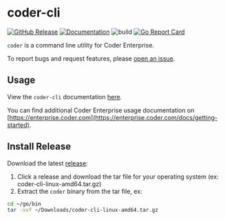 # coder-cli

[![GitHub Release](https://img.shields.io/github/v/release/cdr/coder-cli?color=6b9ded&include_prerelease=false)](https://github.com/cdr/coder-cli/releases)
[![Documentation](https://godoc.org/cdr.dev/coder-cli?status.svg)](https://pkg.go.dev/cdr.dev/coder-cli/coder-sdk)
![build](https://github.com/cdr/coder-cli/workflows/build/badge.svg)
[![Go Report Card](https://goreportcard.com/badge/cdr.dev/coder-cli)](https://goreportcard.com/report/cdr.dev/coder-cli)

`coder` is a command line utility for Coder Enterprise.

To report bugs and request features, please [open an issue](https://github.com/cdr/coder-cli/issues/new).

## Usage

View the `coder-cli` documentation [here](./docs/coder.md).

You can find additional Coder Enterprise usage documentation on [https://enterprise.coder.com](https://enterprise.coder.com/docs/getting-started).

## Install Release

Download the latest [release](https://github.com/cdr/coder-cli/releases):

1. Click a release and download the tar file for your operating system (ex: coder-cli-linux-amd64.tar.gz)
2. Extract the `coder` binary from the tar file, ex:

```bash
cd ~/go/bin
tar -xvf ~/Downloads/coder-cli-linux-amd64.tar.gz
```
